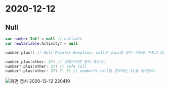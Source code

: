# 2020-12-12

## Null

```kotlin
var number:Int? = null // nullable
var newVariable:Activity? = null

number.plus() // Null Pointer Exeption: null은 plus와 같은 기능을 가지고 있지 않다.

number.plus(other: 37) // 실행시키면 앱이 죽는다.
number?.plus(other: 37) // Safe Call
number?.plus(other: 37) ?: 51 // number가 null일 경우에는 51을 넣어준다.
```

![화면 캡처 2020-12-12 220419](https://user-images.githubusercontent.com/60080744/101984656-1ea12300-3cc6-11eb-854e-f8075b770a45.jpg)

